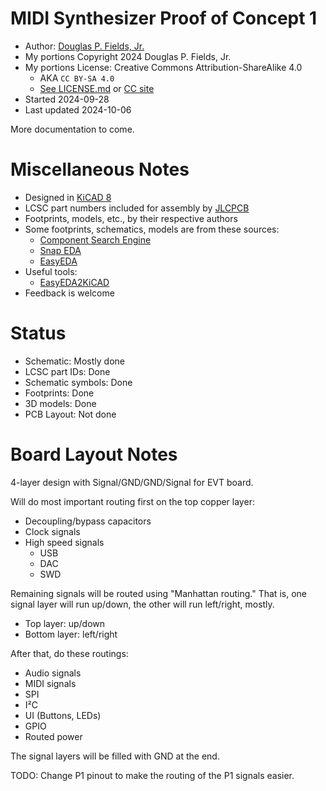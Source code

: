# MIDI Synthesizer Proof of Concept 1

* Author: [Douglas P. Fields, Jr.](mailto:symbolics@lisp.engineer)
* My portions Copyright 2024 Douglas P. Fields, Jr.
* My portions License: Creative Commons Attribution-ShareAlike 4.0
  * AKA `CC BY-SA 4.0`
  * [See LICENSE.md](LICENSE.md) or [CC site](https://creativecommons.org/licenses/by-sa/4.0/deed.en)
* Started 2024-09-28
* Last updated 2024-10-06

More documentation to come.

# Miscellaneous Notes

* Designed in [KiCAD 8](https://www.kicad.org/)
* LCSC part numbers included for assembly by [JLCPCB](https://jlcpcb.com/)
* Footprints, models, etc., by their respective authors
* Some footprints, schematics, models are from these sources:
  * [Component Search Engine](https://componentsearchengine.com)
  * [Snap EDA](https://snapeda.com)
  * [EasyEDA](https://easyeda.com)
* Useful tools:
  * [EasyEDA2KiCAD](https://github.com/uPesy/easyeda2kicad.py)
* Feedback is welcome

# Status

* Schematic: Mostly done
* LCSC part IDs: Done
* Schematic symbols: Done
* Footprints: Done
* 3D models: Done
* PCB Layout: Not done

# Board Layout Notes

4-layer design with Signal/GND/GND/Signal for EVT board.

Will do most important routing first on the top copper layer:
* Decoupling/bypass capacitors
* Clock signals
* High speed signals
  * USB
  * DAC
  * SWD

Remaining signals will be routed using "Manhattan routing."
That is, one signal layer will run up/down, the other will
run left/right, mostly.
* Top layer: up/down
* Bottom layer: left/right

After that, do these routings:
* Audio signals
* MIDI signals
* SPI
* I²C
* UI (Buttons, LEDs)
* GPIO
* Routed power

The signal layers will be filled with GND at the end.

TODO: Change P1 pinout to make the routing of the
P1 signals easier.
